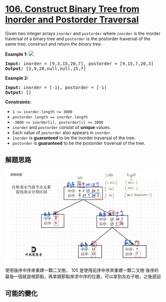 # [106. Construct Binary Tree from Inorder and Postorder Traversal](https://leetcode.com/problems/construct-binary-tree-from-inorder-and-postorder-traversal/)
Given two integer arrays <code>inorder</code> and <code>postorder</code> where <code>inorder</code> is the inorder traversal of a binary tree and <code>postorder</code> is the postorder traversal of the same tree, construct and return _the binary tree_.



**Example 1:**
![](https://assets.leetcode.com/uploads/2021/02/19/tree.jpg)

<pre><strong>Input:</strong> inorder = [9,3,15,20,7], postorder = [9,15,7,20,3]
<strong>Output:</strong> [3,9,20,null,null,15,7]
</pre>

**Example 2:**


<pre><strong>Input:</strong> inorder = [-1], postorder = [-1]
<strong>Output:</strong> []
</pre>



**Constraints:**


- <code>1 &lt;= inorder.length &lt;= 3000</code>
- <code>postorder.length == inorder.length</code>
- <code>-3000 &lt;= inorder[i], postorder[i] &lt;= 3000</code>
- <code>inorder</code> and <code>postorder</code> consist of **unique** values.
- Each value of <code>postorder</code> also appears in <code>inorder</code>.
- <code>inorder</code> is **guaranteed** to be the inorder traversal of the tree.
- <code>postorder</code> is **guaranteed** to be the postorder traversal of the tree.


##  解题思路

![](1.png)

使用後序中序來重建一顆二叉樹， 105 是使用前序中序來重建一顆二叉樹
後序的最後一個就是根節點，再拿跟節點來求中序的位置，可以拿到左右子樹，之後遞迴

##  可能的變化

